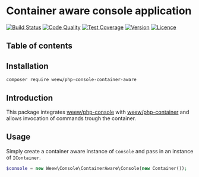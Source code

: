 # Container aware console application

[![Build Status](https://img.shields.io/travis/weew/php-console-container-aware.svg)](https://travis-ci.org/weew/php-console-container-aware)
[![Code Quality](https://img.shields.io/scrutinizer/g/weew/php-console-container-aware.svg)](https://scrutinizer-ci.com/g/weew/php-console-container-aware)
[![Test Coverage](https://img.shields.io/coveralls/weew/php-console-container-aware.svg)](https://coveralls.io/github/weew/php-console-container-aware)
[![Version](https://img.shields.io/packagist/v/weew/php-console-container-aware.svg)](https://packagist.org/packages/weew/php-console-container-aware)
[![Licence](https://img.shields.io/packagist/l/weew/php-console-container-aware.svg)](https://packagist.org/packages/weew/php-console-container-aware)

## Table of contents

## Installation

`composer require weew/php-console-container-aware`

## Introduction

This package integrates [weew/php-console](https://github.com/weew/php-console) with [weew/php-container](https://github.com/weew/php-container) and allows invocation of commands trough the container.

## Usage

Simply create a container aware instance of `Console` and pass in an instance of `IContainer`.

```php
$console = new Weew\Console\ContainerAware\Console(new Container());
```
